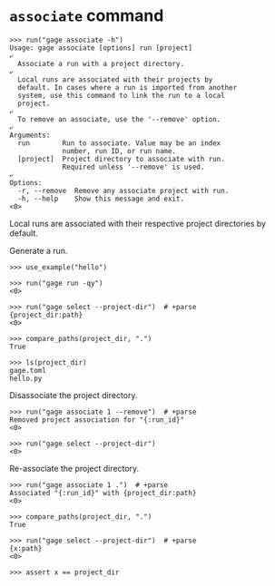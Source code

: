 # `associate` command

    >>> run("gage associate -h")
    Usage: gage associate [options] run [project]
    ⤶
      Associate a run with a project directory.
    ⤶
      Local runs are associated with their projects by
      default. In cases where a run is imported from another
      system, use this command to link the run to a local
      project.
    ⤶
      To remove an associate, use the '--remove' option.
    ⤶
    Arguments:
      run        Run to associate. Value may be an index
                 number, run ID, or run name.
      [project]  Project directory to associate with run.
                 Required unless '--remove' is used.
    ⤶
    Options:
      -r, --remove  Remove any associate project with run.
      -h, --help    Show this message and exit.
    <0>

Local runs are associated with their respective project directories by
default.

Generate a run.

    >>> use_example("hello")

    >>> run("gage run -qy")
    <0>

    >>> run("gage select --project-dir")  # +parse
    {project_dir:path}
    <0>

    >>> compare_paths(project_dir, ".")
    True

    >>> ls(project_dir)
    gage.toml
    hello.py

Disassociate the project directory.

    >>> run("gage associate 1 --remove")  # +parse
    Removed project association for "{:run_id}"
    <0>

    >>> run("gage select --project-dir")
    <0>

Re-associate the project directory.

    >>> run("gage associate 1 .")  # +parse
    Associated "{:run_id}" with {project_dir:path}
    <0>

    >>> compare_paths(project_dir, ".")
    True

    >>> run("gage select --project-dir")  # +parse
    {x:path}
    <0>

    >>> assert x == project_dir
